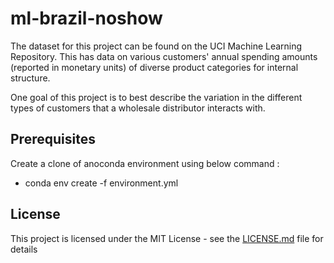 # ml-brazil-noshow

The dataset for this project can be found on the UCI Machine Learning Repository. This has data on various customers' annual spending amounts (reported in monetary units) of diverse product categories for internal structure.


One goal of this project is to best describe the variation in the different types of customers that a wholesale distributor interacts with.

## Prerequisites

Create a clone of anoconda environment using below command : 
* conda env create -f environment.yml

## License

This project is licensed under the MIT License - see the [LICENSE.md](LICENSE.md) file for details
